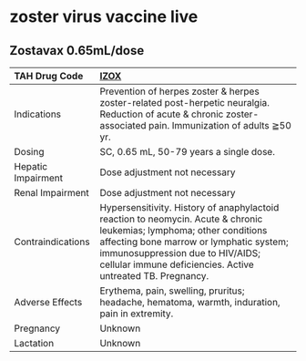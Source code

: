 # zoster virus vaccine live

## Zostavax 0.65mL/dose

| TAH Drug Code      | [**IZOX**](https://www.tahsda.org.tw/drugs/hissearch.php?drug_code=IZOX)                                                                                                                                                                                           |
|:-------------------|:-------------------------------------------------------------------------------------------------------------------------------------------------------------------------------------------------------------------------------------------------------------------|
| Indications        | Prevention of herpes zoster & herpes zoster-related post-herpetic neuralgia. Reduction of acute & chronic zoster-associated pain. Immunization of adults ≧50 yr.                                                                                                   |
| Dosing             | SC, 0.65 mL, 50-79 years a single dose.                                                                                                                                                                                                                            |
| Hepatic Impairment | Dose adjustment not necessary                                                                                                                                                                                                                                      |
| Renal Impairment   | Dose adjustment not necessary                                                                                                                                                                                                                                      |
| Contraindications  | Hypersensitivity. History of anaphylactoid reaction to neomycin. Acute & chronic leukemias; lymphoma; other conditions affecting bone marrow or lymphatic system; immunosuppression due to HIV/AIDS; cellular immune deficiencies. Active untreated TB. Pregnancy. |
| Adverse Effects    | Erythema, pain, swelling, pruritus; headache, hematoma, warmth, induration, pain in extremity.                                                                                                                                                                     |
| Pregnancy          | Unknown                                                                                                                                                                                                                                                            |
| Lactation          | Unknown                                                                                                                                                                                                                                                            |

